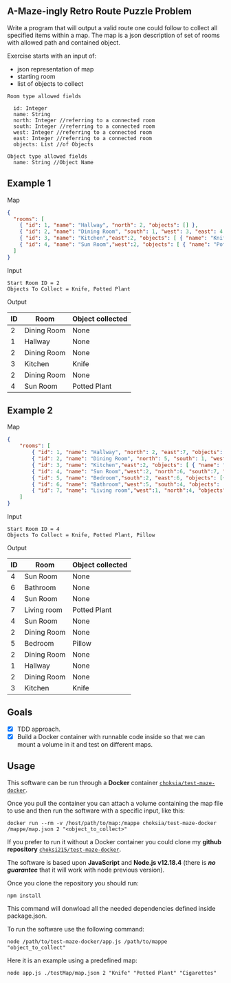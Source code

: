 __A-Maze-ingly Retro Route Puzzle__ 
Problem
-------
Write a program that will output a valid route one could follow to collect all specified items within a map.
The map is a json description of set of rooms with allowed path and contained object.

Exercise starts with an input of:
  - json representation of map
  - starting room
  - list of objects to collect

```
Room type allowed fields

  id: Integer
  name: String
  north: Integer //referring to a connected room
  south: Integer //referring to a connected room
  west: Integer //referring to a connected room
  east: Integer //referring to a connected room
  objects: List //of Objects

Object type allowed fields
  name: String //Object Name
```


Example 1
-------

Map
```json
{
  "rooms": [
    { "id": 1, "name": "Hallway", "north": 2, "objects": [] },
    { "id": 2, "name": "Dining Room", "south": 1, "west": 3, "east": 4, "objects": [] },
    { "id": 3, "name": "Kitchen","east":2, "objects": [ { "name": "Knife" } ] },
    { "id": 4, "name": "Sun Room","west":2, "objects": [ { "name": "Potted Plant" } ] }
  ]
}
```

Input
```
Start Room ID = 2
Objects To Collect = Knife, Potted Plant
```

Output

| ID | Room | Object collected|
|----|------|-----------------|
|2|Dining Room|None|
|1|Hallway|None|
|2|Dining Room|None|
|3|Kitchen|Knife|
|2|Dining Room|None|
|4|Sun Room|Potted Plant|

Example 2
-------

Map
```json
{
    "rooms": [
        { "id": 1, "name": "Hallway", "north": 2, "east":7, "objects":[] },
        { "id": 2, "name": "Dining Room", "north": 5, "south": 1, "west": 3, "east": 4, "objects": [] },
        { "id": 3, "name": "Kitchen","east":2, "objects": [ { "name": "Knife" } ] },
        { "id": 4, "name": "Sun Room","west":2, "north":6, "south":7, "objects": [] },
        { "id": 5, "name": "Bedroom","south":2, "east":6, "objects": [{ "name": "Pillow" }] },
        { "id": 6, "name": "Bathroom","west":5, "south":4, "objects": [] },
        { "id": 7, "name": "Living room","west":1, "north":4, "objects": [{ "name": "Potted Plant" }] }
    ]
}
```

Input
```
Start Room ID = 4
Objects To Collect = Knife, Potted Plant, Pillow
```

Output

| ID | Room | Object collected|
|----|------|-----------------|
|4| Sun Room|None|
|6| Bathroom|None|
|4| Sun Room |None|
|7| Living room |Potted Plant|
|4| Sun Room |None|
|2| Dining Room |None|
|5| Bedroom| Pillow|
|2| Dining Room |None|
|1| Hallway |None|
|2| Dining Room |None|
|3| Kitchen |Knife|

Goals
----------------
  - [x] TDD approach.
  - [x] Build a Docker container with runnable code inside so that we can mount a volume in it and test on different maps.

Usage
------------------

This software can be run through a **Docker** container [`choksia/test-maze-docker`](https://hub.docker.com/repository/docker/choksia/test-maze-docker).

Once you pull the container you can attach a volume containing the map file to use and then run the software with a specific input, like this:
```
docker run --rm -v /host/path/to/map:/mappe choksia/test-maze-docker /mappe/map.json 2 "<object_to_collect>"
```

If you prefer to run it without a Docker container you could clone my **github repository** [`choksi215/test-maze-docker`](https://github.com/choksi215/test-maze-docker).

The software is based upon **JavaScript** and **Node.js v12.18.4** (there is _**no guarantee**_ that it will work with node previous version).

Once you clone the repository you should run:
```
npm install
```
This command will donwload all the needed dependencies defined inside package.json.

To run the software use the following command:
```
node /path/to/test-maze-docker/app.js /path/to/mappe "object_to_collect"
```
Here it is an example using a predefined map:
```
node app.js ./testMap/map.json 2 "Knife" "Potted Plant" "Cigarettes"
```